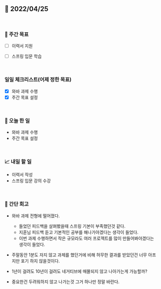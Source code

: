 ## 📅 2022/04/25

<br/>

### 🏹 주간 목표

- [ ] 이력서 지원
- [ ] 스프링 입문 학습


<br/>

### 일일 체크리스트(어제 정한 목표)

- [x] 와바 과제 수행
- [x] 주간 목표 설정

<br/>

### 💯 오늘 한 일

- 와바 과제 수행
- 주간 목표 설정

<br/>

### 📈 내일 할 일

- 이력서 작성
- 스프링 입문 강의 수강

<br/>

### 🧐 간단 회고

- 와바 과제 전형에 떨어졌다.
    - 들었던 피드백을 살펴봤을때 스프링 기본이 부족했던것 같다.
    - 지훈님 피드백 듣고 기본적인 공부를 해나가야겠다는 생각이 들었다.
    - 이번 과제 수행하면서 작은 규모라도 여러 프로젝트를 많이 만들어봐야겠다는 생각이 들었다.


- 주말동안 1분도 자지 않고 과제를 했던거에 비해 허무한 결과를 받았던건 너무 아프지만 포기 하지 않을것이다.

- 1년이 걸려도 10년이 걸려도 네거티브에 매몰되지 않고 나아가는게 가능할까?

- 중요한건 두려워하지 않고 나가는것 그거 하나만 정말 바란다.
